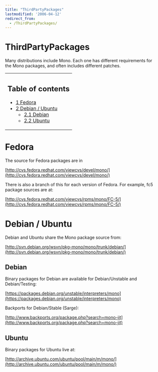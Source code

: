 ```yaml
---
title: "ThirdPartyPackages"
lastmodified: '2006-04-12'
redirect_from:
  - /ThirdPartyPackages/
---
```


ThirdPartyPackages
==================

Many distributions include Mono. Each one has different requirements for the Mono packages, and often includes different patches.

<table>
<col width="100%" />
<tbody>
<tr class="odd">
<td align="left"><h2>Table of contents</h2>
<ul>
<li><a href="#fedora">1 Fedora</a></li>
<li><a href="#debian--ubuntu">2 Debian / Ubuntu</a>
<ul>
<li><a href="#debian">2.1 Debian</a></li>
<li><a href="#ubuntu">2.2 Ubuntu</a></li>
</ul></li>
</ul></td>
</tr>
</tbody>
</table>

Fedora
======

The source for Fedora packages are in

[http://cvs.fedora.redhat.com/viewcvs/devel/mono/](http://cvs.fedora.redhat.com/viewcvs/devel/mono/)

There is also a branch of this for each version of Fedora. For example, fc5 package sources are at:

[http://cvs.fedora.redhat.com/viewcvs/rpms/mono/FC-5/](http://cvs.fedora.redhat.com/viewcvs/rpms/mono/FC-5/)

Debian / Ubuntu
===============

Debian and Ubuntu share the Mono package source from:

[http://svn.debian.org/wsvn/pkg-mono/mono/trunk/debian/](http://svn.debian.org/wsvn/pkg-mono/mono/trunk/debian/)

Debian
------

Binary packages for Debian are available for Debian/Unstable and Debian/Testing:

[https://packages.debian.org/unstable/interpreters/mono](https://packages.debian.org/unstable/interpreters/mono)

Backports for Debian/Stable (Sarge):

[http://www.backports.org/package.php?search=mono-jit](http://www.backports.org/package.php?search=mono-jit)

Ubuntu
------

Binary packages for Ubuntu live at:

[http://archive.ubuntu.com/ubuntu/pool/main/m/mono/](http://archive.ubuntu.com/ubuntu/pool/main/m/mono/)
